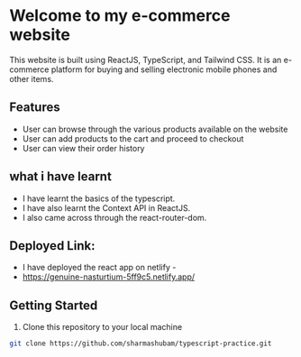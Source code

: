 # Welcome to my e-commerce website
This website is built using ReactJS, TypeScript, and Tailwind CSS. It is an e-commerce platform for buying and selling electronic mobile phones and other items.

## Features
- User can browse through the various products available on the website
- User can add products to the cart and proceed to checkout
- User can view their order history


## what i have learnt
- I have learnt the basics of the typescript.
- I have also learnt the Context API in ReactJS.
- I also came across through the react-router-dom.

## Deployed Link:
- I have deployed the react app on netlify -
- https://genuine-nasturtium-5ff9c5.netlify.app/


## Getting Started
1. Clone this repository to your local machine
```bash
git clone https://github.com/sharmashubam/typescript-practice.git

